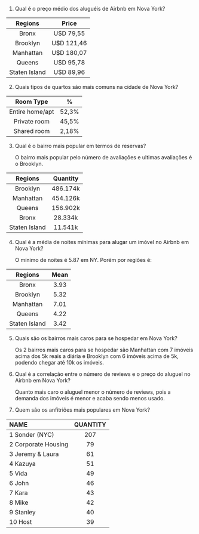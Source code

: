 1. Qual é o preço médio dos aluguéis de Airbnb em Nova York?

Regions       |  Price
:------------: | :----------:
Bronx 	     |  U$D  79,55
Brooklyn 	  |  U$D 121,46
Manhattan	  |  U$D 180,07
Queens	     |  U$D  95,78
Staten Island |  U$D  89,96
   
2. Quais tipos de quartos são mais comuns na cidade de Nova York?

Room Type       |  %
:--------------: | :-----:
Entire home/apt | 52,3%
Private room    | 45,5%
Shared room     | 2,18%

3. Qual é o bairro mais popular em termos de reservas?

    O bairro mais popular pelo número de avaliações e ultimas avaliações é o Brooklyn.

Regions       | Quantity
:-----------: | :-------:
Brooklyn      | 486.174k
Manhattan     | 454.126k
Queens        | 156.902k
Bronx         |  28.334k
Staten Island |  11.541k

4. Qual é a média de noites mínimas para alugar um imóvel no Airbnb em Nova York?

    O mínimo de noites é 5.87 em NY. Porém por regiões é:

Regions       | Mean
:----------:  | :---:
Bronx	        | 3.93
Brooklyn	     | 5.32
Manhattan	  | 7.01
Queens	     | 4.22
Staten Island | 3.42

5. Quais são os bairros mais caros para se hospedar em Nova York?

    Os 2 bairros mais caros para se hospedar são Manhattan com 7 imóveis acima dos 5k reais a diária e Brooklyn com 6 imóveis acima de 5k, podendo chegar até 10k os imóveis.

6. Qual é a correlação entre o número de reviews e o preço do aluguel no Airbnb em Nova York?

    Quanto mais caro o aluguel menor o número de reviews, pois a demanda dos imóveis é menor e acaba sendo menos usado.
    
7. Quem são os anfitriões mais populares em Nova York?

 NAME                 |  QUANTITY
 :-----------------   |  :------:
 1 Sonder (NYC)	    |    207
 2 Corporate Housing  |	    79
 3 Jeremy & Laura     |   	 61
 4 Kazuya             |   	 51
 5 Vida               |   	 49
 6 John  	          |   	 46
 7 Kara  	          |   	 43
 8 Mike  	          |     42
 9 Stanley  	       |   	 40
10 Host               | 	 39

